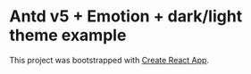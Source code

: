 # Antd v5 + Emotion + dark/light theme example

This project was bootstrapped with [Create React App](https://github.com/facebook/create-react-app).
